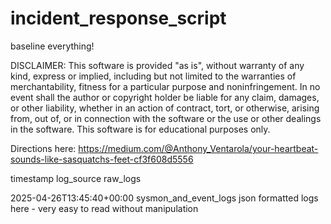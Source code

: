 # incident_response_script
baseline everything!

DISCLAIMER: This software is provided "as is", without warranty of any kind, express or implied, including but not limited to the warranties of merchantability, fitness for a particular purpose and noninfringement. In no event shall the author or copyright holder be liable for any claim, damages, or other liability, whether in an action of contract, tort, or otherwise, arising from, out of, or in connection with the software or the use or other dealings in the software. This software is for educational purposes only.

Directions here: https://medium.com/@Anthony_Ventarola/your-heartbeat-sounds-like-sasquatchs-feet-cf3f608d5556  

timestamp	log_source	raw_logs  


2025-04-26T13:45:40+00:00	sysmon_and_event_logs	json formatted logs here - very easy to read without manipulation

